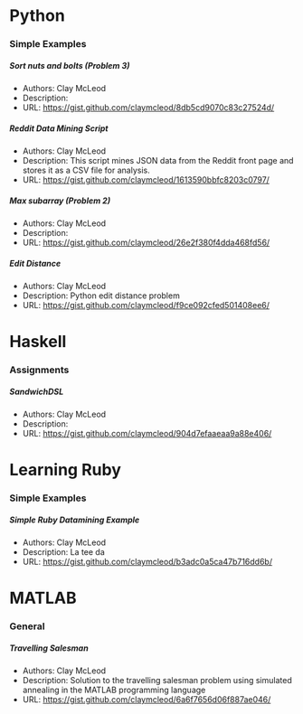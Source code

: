 # Python
### Simple Examples

##### Sort nuts and bolts (Problem 3)
* Authors: Clay McLeod
* Description: 
* URL: https://gist.github.com/claymcleod/8db5cd9070c83c27524d/

##### Reddit Data Mining Script
* Authors: Clay McLeod
* Description: This script mines JSON data from the Reddit front page and stores it as a CSV file for analysis.
* URL: https://gist.github.com/claymcleod/1613590bbfc8203c0797/

##### Max subarray (Problem 2)
* Authors: Clay McLeod
* Description: 
* URL: https://gist.github.com/claymcleod/26e2f380f4dda468fd56/

##### Edit Distance
* Authors: Clay McLeod
* Description: Python edit distance problem
* URL: https://gist.github.com/claymcleod/f9ce092cfed501408ee6/

# Haskell
### Assignments

##### SandwichDSL
* Authors: Clay McLeod
* Description: 
* URL: https://gist.github.com/claymcleod/904d7efaaeaa9a88e406/

# Learning Ruby
### Simple Examples

##### Simple Ruby Datamining Example
* Authors: Clay McLeod
* Description: La tee da
* URL: https://gist.github.com/claymcleod/b3adc0a5ca47b716dd6b/

# MATLAB
### General

##### Travelling Salesman
* Authors: Clay McLeod
* Description: Solution to the travelling salesman problem using simulated annealing in the MATLAB programming language
* URL: https://gist.github.com/claymcleod/6a6f7656d06f887ae046/

